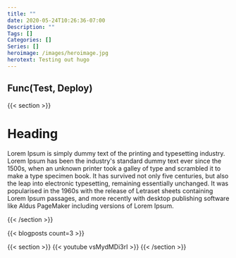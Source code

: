 ```yaml
---
title: ""
date: 2020-05-24T10:26:36-07:00
Description: ""
Tags: []
Categories: []
Series: []
heroimage: /images/heroimage.jpg
herotext: Testing out hugo
---
```


<style>
.main-image {
    background-position: center;
    background-size: cover;
    background-image: url(/images/artem-sapegin-b18TRXc8UPQ-unsplash.jpg);
}
</style>
<section class="hero is-halfheight is-light main-image">
    <div class="hero-body">
        <div class="container has-text-centered">
            <h2 class="title is-1">Func(Test, Deploy)</h2>
        </div>
    </div>
</section>

{{< section >}}
# Heading


Lorem Ipsum is simply dummy text of the printing and typesetting industry. Lorem Ipsum has been the industry's standard dummy text ever since the 1500s, when an unknown printer took a galley of type and scrambled it to make a type specimen book. It has survived not only five centuries, but also the leap into electronic typesetting, remaining essentially unchanged. It was popularised in the 1960s with the release of Letraset sheets containing Lorem Ipsum passages, and more recently with desktop publishing software like Aldus PageMaker including versions of Lorem Ipsum.

{{< /section >}}

{{< blogposts count=3 >}}

{{< section >}}
{{< youtube vsMydMDi3rI >}}
{{< /section >}}
